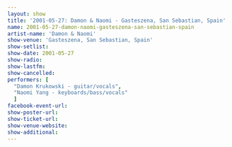 ```yaml
---
layout: show
title: '2001-05-27: Damon & Naomi - Gasteszena, San Sebastian, Spain'
name: 2001-05-27-damon-naomi-gasteszena-san-sebastian-spain
artist-name: 'Damon & Naomi'
show-venue: 'Gasteszena, San Sebastian, Spain'
show-setlist: 
show-date: 2001-05-27
show-radio: 
show-lastfm: 
show-cancelled: 
performers: [
  "Damon Krukowski - guitar/vocals",
  "Naomi Yang - keyboards/bass/vocals"
  ]
facebook-event-url: 
show-poster-url: 
show-ticket-url: 
show-venue-website: 
show-additional: 
---
```


